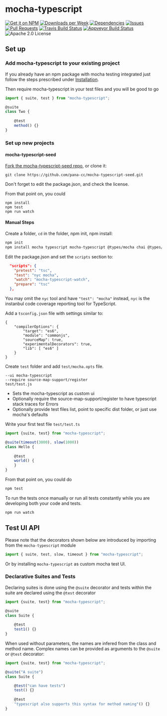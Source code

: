 # mocha-typescript

[![Get it on NPM](https://img.shields.io/npm/v/mocha-typescript.svg)](https://www.npmjs.com/package/mocha-typescript)
[![Downloads per Week](https://img.shields.io/npm/dw/mocha-typescript.svg)](https://www.npmjs.com/package/mocha-typescript)
[![Dependencies](https://img.shields.io/librariesio/github/pana-cc/mocha-typescript.svg)](https://libraries.io/npm/mocha-typescript)
[![Issues](https://img.shields.io/github/issues/pana-cc/mocha-typescript.svg)](https://github.com/pana-cc/mocha-typescript/issues)
[![Pull Requests](https://img.shields.io/github/issues-pr/pana-cc/mocha-typescript.svg)](https://github.com/pana-cc/mocha-typescript/pulls)
[![Travis Build Status](https://img.shields.io/travis/pana-cc/mocha-typescript/master.svg)](https://travis-ci.org/pana-cc/mocha-typescript)
[![Appveyor Build Status](https://img.shields.io/appveyor/ci/silkentrance/mocha-typescript.svg)](https://ci.appveyor.com/project/silkentrance/mocha-typescript)
![Apache 2.0 License](https://img.shields.io/npm/l/mocha-typescript.svg)

## Set up

### Add mocha-typescript to your existing project

If you already have an npm package with mocha testing integrated just follow the steps prescribed under 
[Installation](../README.md#installation).

Then require mocha-typescript in your test files and you will be good to go

```TypeScript
import { suite, test } from "mocha-typescript";

@suite
class Two {
  
    @test
    method() {}
}
```

### Set up new projects

#### mocha-typescript-seed

[Fork the mocha-typescript-seed repo](https://github.com/pana-cc/mocha-typescript-seed), or clone it:

```
git clone https://github.com/pana-cc/mocha-typescript-seed.git
```

Don't forget to edit the package.json, and check the license.

From that point on, you could

```
npm install
npm test
npm run watch
```

#### Manual Steps

Create a folder, `cd` in the folder, npm init, npm install:

```bash
npm init
npm install mocha typescript mocha-typescript @types/mocha chai @types/chai source-map-support nyc --save-dev
```

Edit the package.json and set the `scripts` section to:

```json
  "scripts": {
    "pretest": "tsc",
    "test": "nyc mocha",
    "watch": "mocha-typescript-watch",
    "prepare": "tsc"
  },
```

You may omit the `nyc` tool and have `"test": "mocha"` instead, `nyc` is the instanbul code coverage reporting tool for
TypeScript.

Add a `tsconfig.json` file with settings similar to:

```
{
    "compilerOptions": {
        "target": "es6",
        "module": "commonjs",
        "sourceMap": true,
        "experimentalDecorators": true,
        "lib": [ "es6" ]
    }
}
```

Create `test` folder and add `test/mocha.opts` file.

```
--ui mocha-typescript
--require source-map-support/register
test/test.js
```

 - Sets the mocha-typescript as custom ui
 - Optionally require the source-map-support/register to have typescript stack traces for Errors
 - Optionally provide test files list, point to specific dist folder, or just use mocha's defaults

Write your first test file `test/test.ts`

```TypeScript
import {suite, test} from "mocha-typescript";

@suite(timeout(3000), slow(1000))
class Hello {
  
    @test
    world() {
    }
}
```

From that point on, you could do

```bash
npm test
```

To run the tests once manually or run all tests constantly while you are developing both your code and tests.

```bash
npm run watch
```

## Test UI API

Please note that the decorators shown below are introduced by importing from the `mocha-typescript` module

```TypeScript
import { suite, test, slow, timeout } from "mocha-typescript";
```

Or by installing `mocha-typescript` as custom mocha test UI.

### Declarative Suites and Tests

Declaring suites is done using the `@suite` decorator and tests within the suite are declared using the `@test`
decorator

```TypeScript
import {suite, test} from "mocha-typescript";

@suite
class Suite {
  
    @test
    test1() {}
}
```

When used without parameters, the names are infered from the class and method name.
Complex names can be provided as arguments to the `@suite` or `@test` decorator:

```TypeScript
import {suite, test} from "mocha-typescript";

@suite("A suite")
class Suite {

    @test("can have tests")
    test() {}
    
    @test
    "typescript also supports this syntax for method naming"() {}
}
```
